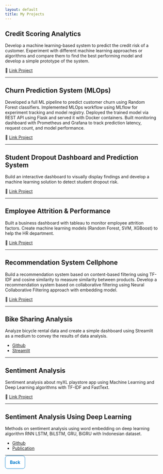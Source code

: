 ```yaml
---
layout: default
title: My Projects
---
```


## Credit Scoring Analytics
Develop a machine learning-based system to predict the credit risk of a customer. Experiment with different machine learning approaches or algorithms and compare them to find the best performing model and develop a simple prototype of the system.

🔗 [Link Project](https://github.com/rizalgibran08/credit-scoring-analytics)

---

## Churn Prediction System (MLOps)
Developed a full ML pipeline to predict customer churn using Random Forest classifiers. Implemented MLOps workflow using MLflow for experiment tracking and model registry. Deployed the trained model via REST API using Flask and served it with Docker containers. Built monitoring dashboard with Prometheus and Grafana to track prediction latency, request count, and model performance.

🔗 [Link Project](https://github.com/rizalgibran08/churn-prediction-system)

---

## Student Dropout Dashboard and Prediction System
Build an interactive dashboard to visually display findings and develop a machine learning solution to detect student dropout risk. 

🔗 [Link Project](https://github.com/rizalgibran08/students-performance-and-dropout_dashboard-prediction)

---

## Employee Attrition & Performance
Built a business dashboard with tableau to monitor employee attrition factors. Create machine learning models (Random Forest, SVM, XGBoost) to help the HR department.

🔗 [Link Project](https://github.com/rizalgibran08/employee-attrition-analysis)

---

## Recommendation System Cellphone
Build a recommendation system based on content-based filtering using TF-IDF and cosine similarity to measure similarity between products. Develop a recommendation system based on collaborative filtering using Neural Collaborative Filtering approach with embedding model.

🔗 [Link Project](https://github.com/rizalgibran08/recommendation-system-cellphone)

---

## Bike Sharing Analysis
Analyze bicycle rental data and create a simple dashboard using Streamlit as a medium to convey the results of data analysis.

* [Github](https://github.com/rizalgibran08/bike-analysis)
* [Streamlit](https://bike-analysis-ergeape.streamlit.app/)

---

## Sentiment Analysis
Sentiment analysis about myXL playstore app using Machine Learning and Deep Learning algorithms with TF-IDF and FastText.

🔗 [Link Project](https://github.com/rizalgibran08/sentiment-analysis-myxl-playstore)

---

## Sentiment Analysis Using Deep Learning
Methods on sentiment analysis using word embedding on deep learning algorithm RNN LSTM, BiLSTM, GRU, BiGRU with Indonesian dataset.
* [Github](https://github.com/rizalgibran08/Deep_Learning-Sentiment_Analysis)
* [Publication](https://doi.org/10.33480/jitk.v10i1.5280)

---

<div margin-top: 40px;>
  <a href="./" class="button-custom">Back</a>
</div>

<!-- STYLE CUSTOM BUTTON -->
<style>
.button-custom {
  padding: 12px 15px;
  font-size: 14px;
  border: 1px solid #007acc;
  background-color: white;
  color: #007acc;
  border-radius: 8px;
  cursor: pointer;
  text-decoration: none;
  font-weight: bold;
}

.button-custom:hover {
  background-color: #007acc;
  color: white;
}
</style>
